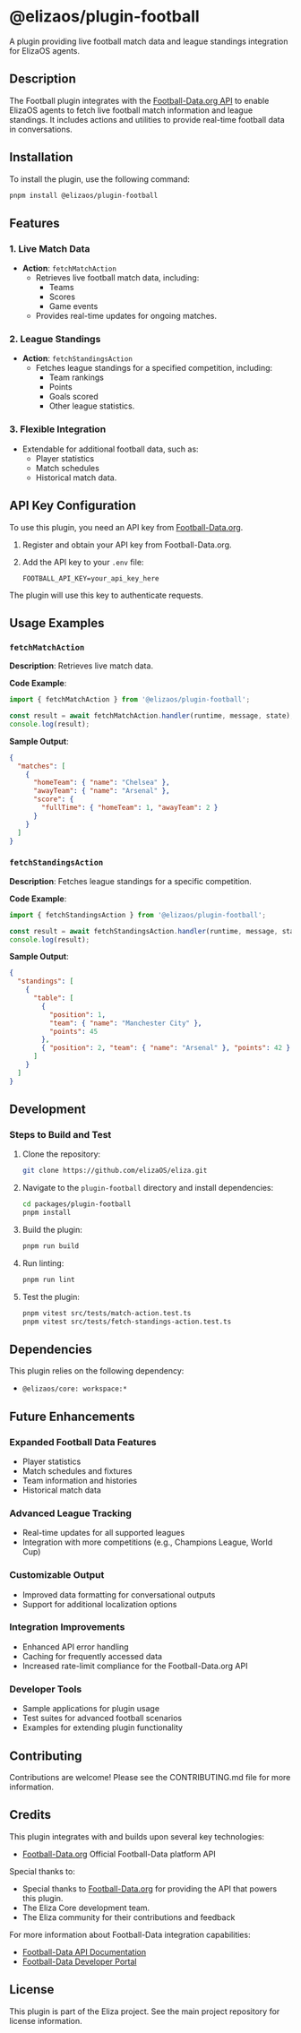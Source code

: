 # @elizaos/plugin-football

A plugin providing live football match data and league standings integration for ElizaOS agents.

## Description

The Football plugin integrates with the [Football-Data.org API](https://www.football-data.org/) to enable ElizaOS agents to fetch live football match information and league standings. It includes actions and utilities to provide real-time football data in conversations.

## Installation

To install the plugin, use the following command:

```bash
pnpm install @elizaos/plugin-football
```

## Features

### 1. Live Match Data

- **Action**: `fetchMatchAction`
  - Retrieves live football match data, including:
    - Teams
    - Scores
    - Game events
  - Provides real-time updates for ongoing matches.

### 2. League Standings

- **Action**: `fetchStandingsAction`
  - Fetches league standings for a specified competition, including:
    - Team rankings
    - Points
    - Goals scored
    - Other league statistics.

### 3. Flexible Integration

- Extendable for additional football data, such as:
  - Player statistics
  - Match schedules
  - Historical match data.

## API Key Configuration

To use this plugin, you need an API key from [Football-Data.org](https://www.football-data.org/).

1. Register and obtain your API key from Football-Data.org.
2. Add the API key to your `.env` file:

   ```env
   FOOTBALL_API_KEY=your_api_key_here
   ```

The plugin will use this key to authenticate requests.

## Usage Examples

### `fetchMatchAction`

**Description**: Retrieves live match data.

**Code Example**:

```javascript
import { fetchMatchAction } from '@elizaos/plugin-football';

const result = await fetchMatchAction.handler(runtime, message, state);
console.log(result);
```

**Sample Output**:

```json
{
  "matches": [
    {
      "homeTeam": { "name": "Chelsea" },
      "awayTeam": { "name": "Arsenal" },
      "score": {
        "fullTime": { "homeTeam": 1, "awayTeam": 2 }
      }
    }
  ]
}
```

### `fetchStandingsAction`

**Description**: Fetches league standings for a specific competition.

**Code Example**:

```javascript
import { fetchStandingsAction } from '@elizaos/plugin-football';

const result = await fetchStandingsAction.handler(runtime, message, state);
console.log(result);
```

**Sample Output**:

```json
{
  "standings": [
    {
      "table": [
        {
          "position": 1,
          "team": { "name": "Manchester City" },
          "points": 45
        },
        { "position": 2, "team": { "name": "Arsenal" }, "points": 42 }
      ]
    }
  ]
}
```

## Development

### Steps to Build and Test

1. Clone the repository:

   ```bash
   git clone https://github.com/elizaOS/eliza.git
   ```

2. Navigate to the `plugin-football` directory and install dependencies:

   ```bash
   cd packages/plugin-football
   pnpm install
   ```

3. Build the plugin:

   ```bash
   pnpm run build
   ```

4. Run linting:

   ```bash
   pnpm run lint
   ```

5. Test the plugin:

   ```bash
   pnpm vitest src/tests/match-action.test.ts
   pnpm vitest src/tests/fetch-standings-action.test.ts
   ```

## Dependencies

This plugin relies on the following dependency:

- `@elizaos/core: workspace:*`

## Future Enhancements

### Expanded Football Data Features

- Player statistics
- Match schedules and fixtures
- Team information and histories
- Historical match data

### Advanced League Tracking

- Real-time updates for all supported leagues
- Integration with more competitions (e.g., Champions League, World Cup)

### Customizable Output

- Improved data formatting for conversational outputs
- Support for additional localization options

### Integration Improvements

- Enhanced API error handling
- Caching for frequently accessed data
- Increased rate-limit compliance for the Football-Data.org API

### Developer Tools

- Sample applications for plugin usage
- Test suites for advanced football scenarios
- Examples for extending plugin functionality

## Contributing

Contributions are welcome! Please see the CONTRIBUTING.md file for more information.

## Credits

This plugin integrates with and builds upon several key technologies:

- [Football-Data.org](https://www.football-data.org/documentation/quickstart/) Official Football-Data platform API

Special thanks to:

- Special thanks to [Football-Data.org](https://www.football-data.org/) for providing the API that powers this plugin.
- The Eliza Core development team.
- The Eliza community for their contributions and feedback

For more information about Football-Data integration capabilities:

- [Football-Data API Documentation](https://www.football-data.org/documentation/quickstart)
- [Football-Data Developer Portal](https://www.football-data.org/documentation/api)

## License

This plugin is part of the Eliza project. See the main project repository for license information.
